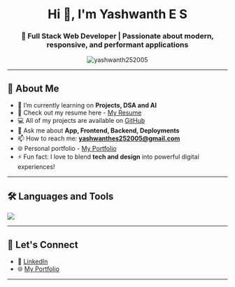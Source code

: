 <h1 align="center">Hi 👋, I'm Yashwanth E S</h1>
<h3 align="center">🚀 Full Stack Web Developer | Passionate about modern, responsive, and performant applications</h3>

<p align="center">
  <img src="https://komarev.com/ghpvc/?username=yashwanth252005&label=Profile%20views&color=blueviolet&style=flat" alt="yashwanth252005" />
</p>

---

## 🚀 About Me

- 🌱 I’m currently learning on **Projects, DSA and AI**
- 📑 Check out my resume here - [My Resume](https://drive.google.com/file/d/1pdwEBWubCnfYmnLcH77OhxEi1uuyvUwo/view)
- 💻 All of my projects are available on [GitHub](https://github.com/yashwanth252005/projects/)
- 💬 Ask me about **App, Frontend, Backend, Deployments**
- 📫 How to reach me: **yashwanthes252005@gmail.com**
- 🌐 Personal portfolio - [My Portfolio](https://yashwanthes-my-id.vercel.app/)
- ⚡ Fun fact: I love to blend **tech and design** into powerful digital experiences!

---

## 🛠️ Languages and Tools

<p>
  <img src="https://skillicons.dev/icons?i=html,css,js,ts,react,python,c,java,nodejs,express,mongodb,tailwind,mysql,mongodb,supabase,git,github,vercel,vscode" />
</p>

---
<!--
## 📊 GitHub Stats

<p align="center">
  <img src="https://github-readme-stats.vercel.app/api?username=yashwanth252005&show_icons=true&theme=tokyonight" />
  <br />
  <img src="https://streak-stats.demolab.com?user=yashwanth252005&theme=tokyonight" />
  <br />
  <img src="https://github-readme-stats.vercel.app/api/top-langs/?username=yashwanth252005&layout=compact&theme=tokyonight" />
</p>

---

## 🏆 GitHub Trophies

<p align="center">
  <img src="https://github-profile-trophy.vercel.app/?username=yashwanth252005&theme=tokyonight&no-bg=true&no-frame=true&row=1&column=7" />
</p>

--- 

## 🛠️ Languages and Tools:

<p align="left">
  <img src="https://img.shields.io/badge/C-00599C?style=for-the-badge&logo=c&logoColor=white"/>
  <img src="https://img.shields.io/badge/C++-00599C?style=for-the-badge&logo=c%2B%2B&logoColor=white"/>
  <img src="https://img.shields.io/badge/Dart-0175C2?style=for-the-badge&logo=dart&logoColor=white"/>
  <img src="https://img.shields.io/badge/JavaScript-F7DF1E?style=for-the-badge&logo=javascript&logoColor=black"/>
  <img src="https://img.shields.io/badge/Python-3776AB?style=for-the-badge&logo=python&logoColor=white"/>
  <img src="https://img.shields.io/badge/Shell_Script-121011?style=for-the-badge&logo=gnu-bash&logoColor=white"/>
  <img src="https://img.shields.io/badge/Markdown-000000?style=for-the-badge&logo=markdown&logoColor=white"/>
  <img src="https://img.shields.io/badge/AWS-232F3E?style=for-the-badge&logo=amazonaws&logoColor=white"/>
  <img src="https://img.shields.io/badge/Firebase-FFCA28?style=for-the-badge&logo=firebase&logoColor=black"/>
  <img src="https://img.shields.io/badge/Google_Cloud-4285F4?style=for-the-badge&logo=googlecloud&logoColor=white"/>
  <img src="https://img.shields.io/badge/Netlify-00C7B7?style=for-the-badge&logo=netlify&logoColor=white"/>
  <img src="https://img.shields.io/badge/Heroku-430098?style=for-the-badge&logo=heroku&logoColor=white"/>
  <img src="https://img.shields.io/badge/Vercel-000000?style=for-the-badge&logo=vercel&logoColor=white"/>
  <img src="https://img.shields.io/badge/Node.js-339933?style=for-the-badge&logo=nodedotjs&logoColor=white"/>
  <img src="https://img.shields.io/badge/Express.js-000000?style=for-the-badge&logo=express&logoColor=white"/>
  <img src="https://img.shields.io/badge/React-61DAFB?style=for-the-badge&logo=react&logoColor=black"/>
  <img src="https://img.shields.io/badge/Tailwind_CSS-38B2AC?style=for-the-badge&logo=tailwind-css&logoColor=white"/>
  <img src="https://img.shields.io/badge/MongoDB-47A248?style=for-the-badge&logo=mongodb&logoColor=white"/>
  <img src="https://img.shields.io/badge/MySQL-4479A1?style=for-the-badge&logo=mysql&logoColor=white"/>
  <img src="https://img.shields.io/badge/PostgreSQL-336791?style=for-the-badge&logo=postgresql&logoColor=white"/>
  <img src="https://img.shields.io/badge/Supabase-3ECF8E?style=for-the-badge&logo=supabase&logoColor=white"/>
  <img src="https://img.shields.io/badge/VSCode-007ACC?style=for-the-badge&logo=visual-studio-code&logoColor=white"/>
  <img src="https://img.shields.io/badge/Git-F05032?style=for-the-badge&logo=git&logoColor=white"/>
  <img src="https://img.shields.io/badge/GitHub-181717?style=for-the-badge&logo=github&logoColor=white"/>
</p>
-->

## 🔗 Let's Connect

- 💼 [LinkedIn](https://www.linkedin.com/in/yashwanth252005/)
- 🌐 [My Portfolio](https://yashwanthes-my-id.vercel.app/)

---
